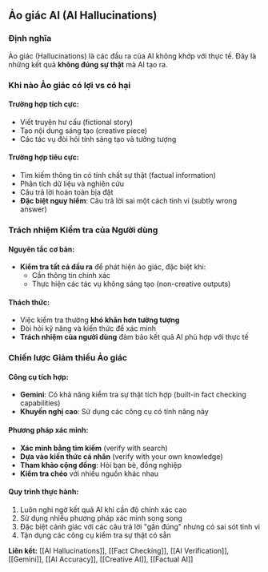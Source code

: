 ## Ảo giác AI (AI Hallucinations)

### Định nghĩa

Ảo giác (Hallucinations) là các đầu ra của AI không khớp với thực tế. Đây là những kết quả **không đúng sự thật** mà AI tạo ra.

### Khi nào Ảo giác có lợi vs có hại

#### **Trường hợp tích cực:**

- Viết truyện hư cấu (fictional story)
- Tạo nội dung sáng tạo (creative piece)
- Các tác vụ đòi hỏi tính sáng tạo và tưởng tượng


#### **Trường hợp tiêu cực:**

- Tìm kiếm thông tin có tính chất sự thật (factual information)
- Phân tích dữ liệu và nghiên cứu
- Câu trả lời hoàn toàn bịa đặt
- **Đặc biệt nguy hiểm**: Câu trả lời sai một cách tinh vi (subtly wrong answer)


### Trách nhiệm Kiểm tra của Người dùng

#### Nguyên tắc cơ bản:

- **Kiểm tra tất cả đầu ra** để phát hiện ảo giác, đặc biệt khi:
    - Cần thông tin chính xác
    - Thực hiện các tác vụ không sáng tạo (non-creative outputs)


#### Thách thức:

- Việc kiểm tra thường **khó khăn hơn tưởng tượng**
- Đòi hỏi kỹ năng và kiến thức để xác minh
- **Trách nhiệm của người dùng** đảm bảo kết quả AI phù hợp với thực tế


### Chiến lược Giảm thiểu Ảo giác

#### Công cụ tích hợp:

- **Gemini**: Có khả năng kiểm tra sự thật tích hợp (built-in fact checking capabilities)
- **Khuyến nghị cao**: Sử dụng các công cụ có tính năng này


#### Phương pháp xác minh:

- **Xác minh bằng tìm kiếm** (verify with search)
- **Dựa vào kiến thức cá nhân** (verify with your own knowledge)
- **Tham khảo cộng đồng**: Hỏi bạn bè, đồng nghiệp
- **Kiểm tra chéo** với nhiều nguồn khác nhau


#### Quy trình thực hành:

1. Luôn nghi ngờ kết quả AI khi cần độ chính xác cao
2. Sử dụng nhiều phương pháp xác minh song song
3. Đặc biệt cảnh giác với các câu trả lời "gần đúng" nhưng có sai sót tinh vi
4. Tận dụng các công cụ kiểm tra sự thật có sẵn

**Liên kết:** [[AI Hallucinations]], [[Fact Checking]], [[AI Verification]], [[Gemini]], [[AI Accuracy]], [[Creative AI]], [[Factual AI]]

